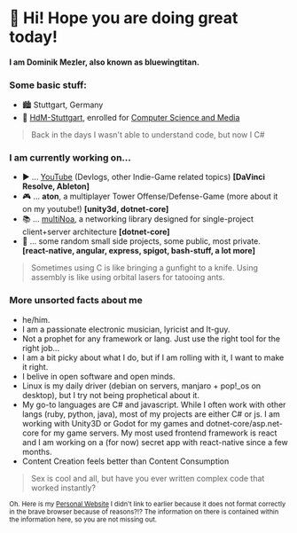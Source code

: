 # 👋 Hi! Hope you are doing great today!
#### I am Dominik Mezler, also known as bluewingtitan.

### Some basic stuff:
- 🏙️ Stuttgart, Germany
- 🏫 [HdM-Stuttgart](https://www.hdm-stuttgart.de/en), enrolled for [Computer Science and Media](https://www.hdm-stuttgart.de/en/prospective_students/academic_programs/bachelor_programs/steckbrief?sgang_ID=550033)

> Back in the days I wasn't able to understand code, but now I C#

### I am currently working on...
- ▶️ ... [YouTube](https://www.youtube.com/channel/UCYJK_p4j89fJDlEQ5-gDoiA/videos) (Devlogs, other Indie-Game related topics) **\[DaVinci Resolve, Ableton\]**
- 🎮 ... **aton**, a multiplayer Tower Offense/Defense-Game (more about it on my youtube!) **\[unity3d, dotnet-core\]**
- 📚 ... [multiNoa](https://github.com/bluewingtitan/multiNOA), a networking library designed for single-project client+server architecture **\[dotnet-core\]**
- 🎲 ... some random small side projects, some public, most private. **\[react-native, angular, express, spigot, bash-stuff, a lot more\]**

> Sometimes using C is like bringing a gunfight to a knife. Using assembly is like using orbital lasers for tatooing ants.

### More unsorted facts about me
- he/him.
- I am a passionate electronic musician, lyricist and It-guy.
- Not a prophet for any framework or lang. Just use the right tool for the right job...
- I am a bit picky about what I do, but if I am rolling with it, I want to make it right.
- I belive in open software and open minds.
- Linux is my daily driver (debian on servers, manjaro + pop!\_os on desktop), but I try not being prophetical about it.
- My go-to languages are C# and javascript. While I often work with other langs (ruby, python, java), most of my projects are either C# or js. I am working with Unity3D or Godot for my games and dotnet-core/asp.net-core for my game servers. My most used frontend framework is react and I am working on a (for now) secret app with react-native since a few months.
- Content Creation feels better than Content Consumption

> Sex is cool and all, but have you ever written complex code that worked instantly?

<sub>Oh. Here is my [Personal Website](https://bluewingtitan.com) I didn't link to earlier because it does not format correctly in the brave browser because of reasons?!? The information on there is contained within the information here, so you are not missing out.</sub>
